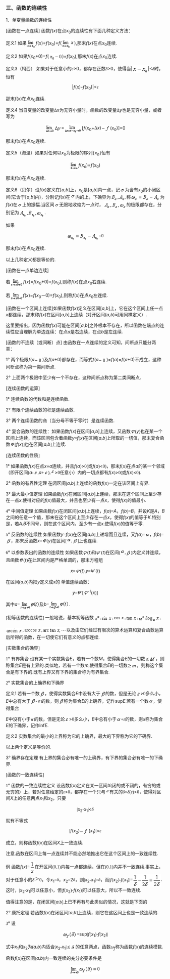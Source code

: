 <div class=Section1>
<h3><span lang=ZH-CN>三、</span><span lang=ZH-CN style='font-family:宋体_GB2312'>函数的连续性</span><span
lang=ZH-CN> </span></h3>
<p><span lang=EN-US>1</span><span lang=ZH-CN style='font-family:宋体_GB2312'>．单变量函数的连续性</span></p>
<p><span lang=EN-US>[</span><span lang=ZH-CN style='font-family:宋体_GB2312'>函数在一点连续</span><span
lang=EN-US>] </span><span lang=ZH-CN style='font-family:宋体_GB2312'>函数</span><i><span
lang=EN-US>f</span></i><span lang=EN-US>(<i>x</i>)</span><span lang=ZH-CN
style='font-family:宋体_GB2312'>在点</span><i><span lang=EN-US>x</span></i><sub><span
lang=EN-US>0</span></sub><span lang=ZH-CN style='font-family:宋体_GB2312'>的连续性有下面几种定义方法：</span></p>
<p><span lang=ZH-CN style='font-family:宋体_GB2312'>定义</span><span lang=EN-US>1 </span><span
lang=ZH-CN style='font-family:宋体_GB2312'>如果</span><span lang=EN-US
style='font-family:宋体_GB2312'><img width=29 height=30
src="res/17e9d95da129bdd93c34fb6cc6aaaa52_5450_files/Image2235.gif" align=absmiddle></span><i><span
lang=EN-US>f</span></i><span lang=EN-US>(<i>x</i>)=<i>f</i>(<i>x</i><sub>0</sub>)=<i>f</i>(</span><span
lang=EN-US style='font-family:宋体_GB2312'><img width=40 height=30
src="res/17e9d95da129bdd93c34fb6cc6aaaa52_5450_files/Image2236.gif" align=absmiddle></span><span
lang=EN-US>),</span><span lang=ZH-CN style='font-family:宋体_GB2312'>那末</span><i><span
lang=EN-US>f</span></i><span lang=EN-US>(<i>x</i>)</span><span lang=ZH-CN
style='font-family:宋体_GB2312'>在点</span><i><span lang=EN-US>x</span></i><sub><span
lang=EN-US>0</span></sub><span lang=ZH-CN style='font-family:宋体_GB2312'>连续</span><span
lang=EN-US>.</span></p>
<p><span lang=ZH-CN style='font-family:宋体_GB2312'>定义</span><span lang=EN-US>2 </span><span
lang=ZH-CN style='font-family:宋体_GB2312'>如果</span><i><span lang=EN-US>f</span></i><span
lang=EN-US>(<i>x</i><sub>0</sub>+0)=<i>f</i>(</span><span lang=EN-US
style='font-family:宋体_GB2312'><img width=42 height=24
src="res/17e9d95da129bdd93c34fb6cc6aaaa52_5450_files/Image2237.gif" align=absmiddle></span><span
lang=EN-US>)=<i>f</i>(<i>x</i><sub>0</sub>),</span><span lang=ZH-CN
style='font-family:宋体_GB2312'>那末</span><i><span lang=EN-US>f</span></i><span
lang=EN-US>(<i>x</i>)</span><span lang=ZH-CN style='font-family:宋体_GB2312'>在点</span><i><span
lang=EN-US>x</span></i><sub><span lang=EN-US>0</span></sub><span lang=ZH-CN
style='font-family:宋体_GB2312'>连续</span><span lang=EN-US>.</span></p>
<p><span lang=ZH-CN style='font-family:宋体_GB2312'>定义</span><span lang=EN-US>3</span><span
lang=ZH-CN style='font-family:宋体_GB2312'>（柯西）</span><span lang=ZH-CN> </span><span
lang=ZH-CN style='font-family:宋体_GB2312'>如果对于任意小的<i>ε</i></span><span
lang=EN-US>&gt;0</span><span lang=ZH-CN style='font-family:宋体_GB2312'>，都存在正数<i>δ</i></span><span
lang=EN-US>&gt;0</span><span lang=ZH-CN style='font-family:宋体_GB2312'>，使得当</span><span
lang=EN-US>|</span><span lang=EN-US style='font-family:宋体_GB2312'><img
width=49 height=26 src="res/17e9d95da129bdd93c34fb6cc6aaaa52_5450_files/Image2238.gif" align=absmiddle></span><span
lang=EN-US>|&lt;</span><i><span lang=ZH-CN style='font-family:宋体_GB2312'>δ</span></i><span
lang=ZH-CN style='font-family:宋体_GB2312'>时，恒有</span></p>
<p align=center style='text-align:center'><span lang=EN-US>|<i>f</i>(<i>x</i>)-<i>f</i>(<i>x</i><sub>0</sub>)|&lt;</span><i><span
lang=ZH-CN style='font-family:宋体_GB2312'>ε</span></i></p>
<p><span lang=ZH-CN style='font-family:宋体_GB2312'>那末</span><i><span lang=EN-US>f</span></i><span
lang=EN-US>(<i>x</i>)</span><span lang=ZH-CN style='font-family:宋体_GB2312'>在点</span><i><span
lang=EN-US>x</span></i><sub><span lang=EN-US>0</span></sub><span lang=ZH-CN
style='font-family:宋体_GB2312'>连续</span><span lang=EN-US>.</span></p>
<p><span lang=ZH-CN style='font-family:宋体_GB2312'>定义</span><span lang=EN-US>4 </span><span
lang=ZH-CN style='font-family:宋体_GB2312'>当自变量的改变量Δ</span><i><span lang=EN-US>x</span></i><span
lang=ZH-CN style='font-family:宋体_GB2312'>为无穷小量时，函数的改变量Δ</span><i><span
lang=EN-US>y</span></i><span lang=ZH-CN style='font-family:宋体_GB2312'>也是无穷小量，或者写为</span></p>
<p align=center style='text-align:center'><span lang=EN-US style='font-family:
宋体_GB2312'><img width=29 height=29 src="res/17e9d95da129bdd93c34fb6cc6aaaa52_5450_files/Image2239.gif"
align=absmiddle><img width=22 height=21 src="res/17e9d95da129bdd93c34fb6cc6aaaa52_5450_files/Image2240.gif"
align=absmiddle></span><span lang=EN-US>=</span><span lang=EN-US
style='font-family:宋体_GB2312'><img width=56 height=30
src="res/17e9d95da129bdd93c34fb6cc6aaaa52_5450_files/Image2241.gif" align=absmiddle></span><span
lang=EN-US>[<i>f</i>(<i>x</i><sub>0</sub>+</span><span lang=ZH-CN
style='font-family:宋体_GB2312'>Δ</span><i><span lang=EN-US>x</span></i><span
lang=EN-US>)</span><span lang=EN-US style='font-family:宋体_GB2312'><img
width=28 height=21 src="res/17e9d95da129bdd93c34fb6cc6aaaa52_5450_files/Image2242.gif" align=absmiddle></span><span
lang=EN-US>(<i>x</i><sub>0</sub>)]=0</span></p>
<p><span lang=ZH-CN style='font-family:宋体_GB2312'>那末</span><i><span lang=EN-US>f</span></i><span
lang=EN-US>(<i>x</i>)</span><span lang=ZH-CN style='font-family:宋体_GB2312'>在点</span><i><span
lang=EN-US>x</span></i><sub><span lang=EN-US>0</span></sub><span lang=ZH-CN
style='font-family:宋体_GB2312'>连续</span><span lang=EN-US>.</span></p>
<p><span lang=ZH-CN style='font-family:宋体_GB2312'>定义</span><span lang=EN-US>5</span><span
lang=ZH-CN style='font-family:宋体_GB2312'>（海涅）如果对任何以</span><i><span lang=EN-US>x</span></i><sub><span
lang=EN-US>0</span></sub><span lang=ZH-CN style='font-family:宋体_GB2312'>为极限的序列</span><span
lang=EN-US style='font-family:宋体_GB2312'>{</span><i><span lang=EN-US>x<sub>n</sub></span></i><span
lang=EN-US style='font-family:宋体_GB2312'>}</span><span lang=ZH-CN
style='font-family:宋体_GB2312'>恒有</span></p>
<p align=center style='text-align:center'><span lang=EN-US style='font-family:
宋体_GB2312'><img width=26 height=29 src="res/17e9d95da129bdd93c34fb6cc6aaaa52_5450_files/Image2243.gif"
align=absmiddle></span><i><span lang=EN-US>f</span></i><span lang=EN-US>(<i>x<sub>n</sub></i>)=<i>f</i>(<i>x</i><sub>0</sub>)</span></p>
<p><span lang=ZH-CN style='font-family:宋体_GB2312'>那末</span><i><span lang=EN-US>f</span></i><span
lang=EN-US>(<i>x</i>)</span><span lang=ZH-CN style='font-family:宋体_GB2312'>在点</span><i><span
lang=EN-US>x</span></i><sub><span lang=EN-US>0</span></sub><span lang=ZH-CN
style='font-family:宋体_GB2312'>连续</span><span lang=EN-US>.</span></p>
<p><span lang=ZH-CN style='font-family:宋体_GB2312'>定义</span><span lang=EN-US>6</span><span
lang=ZH-CN style='font-family:宋体_GB2312'>（贝尔）设</span><i><span lang=EN-US>f</span></i><span
lang=EN-US>(<i>x</i>)</span><span lang=ZH-CN style='font-family:宋体_GB2312'>定义在</span><span
lang=EN-US>[<i>a</i>,<i>b</i>]</span><span lang=ZH-CN style='font-family:宋体_GB2312'>上，</span><i><span
lang=EN-US>x</span></i><sub><span lang=EN-US>0</span></sub><span lang=ZH-CN
style='font-family:宋体_GB2312'>是</span><span lang=EN-US>[<i>a</i>,<i>b</i>]</span><span
lang=ZH-CN style='font-family:宋体_GB2312'>内一点，记</span><span lang=EN-US
style='font-family:宋体_GB2312'><img width=16 height=14
src="res/17e9d95da129bdd93c34fb6cc6aaaa52_5450_files/Image2244.gif" align=absmiddle></span><span
lang=ZH-CN style='font-family:宋体_GB2312'>为含有</span><i><span lang=EN-US>x</span></i><sub><span
lang=EN-US>0</span></sub><span lang=ZH-CN style='font-family:宋体_GB2312'>的小闭区间</span><span
lang=EN-US>(</span><span lang=ZH-CN style='font-family:宋体_GB2312'>它含于</span><span
lang=EN-US>[<i>a</i>,<i>b</i>]</span><span lang=ZH-CN style='font-family:宋体_GB2312'>内</span><span
lang=EN-US>)</span><span lang=ZH-CN style='font-family:宋体_GB2312'>，分别记</span><i><span
lang=EN-US>f</span></i><span lang=EN-US>(<i>x</i>)</span><span lang=ZH-CN
style='font-family:宋体_GB2312'>在</span><span lang=EN-US style='font-family:宋体_GB2312'><img
width=16 height=14 src="res/17e9d95da129bdd93c34fb6cc6aaaa52_5450_files/Image2244.gif"></span><span
lang=ZH-CN style='font-family:宋体_GB2312'>内的上，下确界为</span><span lang=EN-US
style='font-family:宋体_GB2312'><img width=46 height=24
src="res/17e9d95da129bdd93c34fb6cc6aaaa52_5450_files/Image2245.gif" align=absmiddle>,</span><span
lang=ZH-CN style='font-family:宋体_GB2312'>称</span><span lang=EN-US
style='font-family:宋体_GB2312'><img width=93 height=24
src="res/17e9d95da129bdd93c34fb6cc6aaaa52_5450_files/Image2246.gif" align=absmiddle></span><span
lang=ZH-CN style='font-family:宋体_GB2312'>为</span><i><span lang=EN-US>f</span></i><span
lang=EN-US>(<i>x</i>)</span><span lang=ZH-CN style='font-family:宋体_GB2312'>在</span><span
lang=EN-US style='font-family:宋体_GB2312'><img width=15 height=14
src="res/17e9d95da129bdd93c34fb6cc6aaaa52_5450_files/Image2244.gif" align=absmiddle></span><span
lang=ZH-CN style='font-family:宋体_GB2312'>上的振幅</span><span lang=EN-US
style='font-family:宋体_GB2312'>.</span><span lang=ZH-CN style='font-family:宋体_GB2312'>当区间</span><span
lang=EN-US style='font-family:宋体_GB2312'><img width=16 height=14
src="res/17e9d95da129bdd93c34fb6cc6aaaa52_5450_files/Image2244.gif" align=absmiddle></span><span
lang=ZH-CN style='font-family:宋体_GB2312'>无限地收缩为一点时，</span><span lang=EN-US
style='font-family:宋体_GB2312'><img width=73 height=24
src="res/17e9d95da129bdd93c34fb6cc6aaaa52_5450_files/Image2247.gif" align=absmiddle></span><span
lang=ZH-CN style='font-family:宋体_GB2312'>的极限都存在，分别记为</span><span lang=EN-US
style='font-family:宋体_GB2312'><img width=81 height=25
src="res/17e9d95da129bdd93c34fb6cc6aaaa52_5450_files/Image2248.gif" align=absmiddle>.</span></p>
<p><span lang=ZH-CN style='font-family:宋体_GB2312'>如果</span></p>
<p align=center style='text-align:center'><span lang=EN-US style='font-family:
宋体_GB2312'><img width=101 height=25 src="res/17e9d95da129bdd93c34fb6cc6aaaa52_5450_files/Image2249.gif"
align=absmiddle>=0</span></p>
<p><span lang=ZH-CN style='font-family:宋体_GB2312'>那末</span><i><span lang=EN-US>f</span></i><span
lang=EN-US>(<i>x</i>)</span><span lang=ZH-CN style='font-family:宋体_GB2312'>在点</span><i><span
lang=EN-US>x</span></i><sub><span lang=EN-US>0</span></sub><span lang=ZH-CN
style='font-family:宋体_GB2312'>连续</span><span lang=EN-US>.</span></p>
<p><span lang=ZH-CN style='font-family:宋体_GB2312'>以上几种定义都是等价的</span><span
lang=EN-US>.</span></p>
<p><span lang=EN-US>[</span><span lang=ZH-CN style='font-family:宋体_GB2312'>函数在一点单边连续</span><span
lang=EN-US>]</span></p>
<p><span lang=ZH-CN style='font-family:宋体_GB2312'>若</span><span lang=EN-US
style='font-family:宋体_GB2312'><img width=41 height=29
src="res/17e9d95da129bdd93c34fb6cc6aaaa52_5450_files/Image2250.gif" align=absmiddle></span><i><span
lang=EN-US>f</span></i><span lang=EN-US>(<i>x</i>)=<i>f</i>(<i>x</i><sub>0</sub>+0)=<i>f</i>(<i>x</i><sub>0</sub>),</span><span
lang=ZH-CN style='font-family:宋体_GB2312'>则称</span><i><span lang=EN-US>f</span></i><span
lang=EN-US>(<i>x</i>)</span><span lang=ZH-CN style='font-family:宋体_GB2312'>在点</span><i><span
lang=EN-US>x</span></i><sub><span lang=EN-US>0</span></sub><span lang=ZH-CN
style='font-family:宋体_GB2312'>右连续</span><span lang=EN-US>.</span></p>
<p><span lang=ZH-CN style='font-family:宋体_GB2312'>若</span><span lang=EN-US
style='font-family:宋体_GB2312'><img width=40 height=29
src="res/17e9d95da129bdd93c34fb6cc6aaaa52_5450_files/Image2251.gif" align=absmiddle></span><i><span
lang=EN-US>f</span></i><span lang=EN-US>(<i>x</i>)=<i>f</i>(<i>x</i><sub>0</sub></span><span
lang=ZH-CN style='font-family:宋体_GB2312'>－</span><span lang=EN-US>0)=<i>f</i>(<i>x</i><sub>0</sub>),</span><span
lang=ZH-CN style='font-family:宋体_GB2312'>则称</span><i><span lang=EN-US>f</span></i><span
lang=EN-US>(<i>x</i>)</span><span lang=ZH-CN style='font-family:宋体_GB2312'>在点</span><i><span
lang=EN-US>x</span></i><sub><span lang=EN-US>0</span></sub><span lang=ZH-CN
style='font-family:宋体_GB2312'>左连续</span><span lang=EN-US>.</span></p>
<p><span lang=EN-US>[</span><span lang=ZH-CN style='font-family:宋体_GB2312'>函数在一个区间上连续</span><span
lang=EN-US>]</span><span lang=ZH-CN style='font-family:宋体_GB2312'>如果函数</span><i><span
lang=EN-US>f</span></i><span lang=EN-US>(<i>x</i>)</span><span lang=ZH-CN
style='font-family:宋体_GB2312'>定义在区间</span><span lang=EN-US>[<i>a</i>,<i>b</i>]</span><span
lang=ZH-CN style='font-family:宋体_GB2312'>上，它在这个区间上任一点</span><i><span
lang=EN-US>x</span></i><span lang=ZH-CN style='font-family:宋体_GB2312'>都连续，那末称</span><i><span
lang=EN-US>f</span></i><span lang=EN-US>(<i>x</i>)</span><span lang=ZH-CN
style='font-family:宋体_GB2312'>在区间</span><span lang=EN-US>[<i>a</i>,<i>b</i>]</span><span
lang=ZH-CN style='font-family:宋体_GB2312'>上连续（对开区间</span><span lang=EN-US>(<i>a</i>,<i>b</i>)</span><span
lang=ZH-CN style='font-family:宋体_GB2312'>可用同样定义）</span><span lang=EN-US>.</span></p>
<p><span lang=ZH-CN style='font-family:宋体_GB2312'>这里要指出，因为函数</span><i><span
lang=EN-US>f</span></i><span lang=EN-US>(<i>x</i>)</span><span lang=ZH-CN
style='font-family:宋体_GB2312'>可能在区间</span><span lang=EN-US>[<i>a</i>,<i>b</i>]</span><span
lang=ZH-CN style='font-family:宋体_GB2312'>之外根本不存在，所以函数在端点的连续性应当理解为单边连续：在点</span><i><span
lang=EN-US>a</span></i><span lang=ZH-CN style='font-family:宋体_GB2312'>是右连续，在点</span><i><span
lang=EN-US>b</span></i><span lang=ZH-CN style='font-family:宋体_GB2312'>是左连续</span><span
lang=EN-US>.</span></p>
<p><span lang=EN-US>[</span><span lang=ZH-CN style='font-family:宋体_GB2312'>函数的不连续（或间断）点</span><span
lang=EN-US>] </span><span lang=ZH-CN style='font-family:宋体_GB2312'>由函数在一点连续的定义可知，间断点只能分两类：</span></p>
<p><span lang=EN-US>1° </span><span lang=ZH-CN style='font-family:宋体_GB2312'>两个极限</span><i><span
lang=EN-US>f</span></i><span lang=EN-US>(<i>a</i></span><i><span lang=EN-US
style='font-family:宋体_GB2312'><img width=25 height=18
src="res/17e9d95da129bdd93c34fb6cc6aaaa52_5450_files/Image2252.gif" align=absmiddle></span></i><span
lang=EN-US>)</span><span lang=ZH-CN style='font-family:宋体_GB2312'>及</span><i><span
lang=EN-US>f</span></i><span lang=EN-US>(<i>a</i>+0)</span><span lang=ZH-CN
style='font-family:宋体_GB2312'>都存在，而等式</span><i><span lang=EN-US>f</span></i><span
lang=EN-US>(<i>a</i></span><i><span lang=EN-US style='font-family:宋体_GB2312'><img
width=25 height=19 src="res/17e9d95da129bdd93c34fb6cc6aaaa52_5450_files/Image2252.gif" align=absmiddle></span></i><span
lang=EN-US>)=<i>f</i>(<i>a</i>)=<i>f</i>(<i>a</i>+0)</span><span lang=ZH-CN
style='font-family:宋体_GB2312'>不成立，这种间断点称为第一类间断点</span><span lang=EN-US>.</span></p>
<p><span lang=EN-US>2° </span><span lang=ZH-CN style='font-family:宋体_GB2312'>上面两个极限中至少有一个不存在，这种间断点称为第二类间断点</span><span
lang=EN-US>.</span></p>
<p><span lang=EN-US>[</span><span lang=ZH-CN style='font-family:宋体_GB2312'>连续函数的运算</span><span
lang=EN-US>]</span></p>
<p><span lang=EN-US>1° </span><span lang=ZH-CN style='font-family:宋体_GB2312'>连续函数的代数和是连续函数</span><span
lang=EN-US>.</span></p>
<p><span lang=EN-US>2° </span><span lang=ZH-CN style='font-family:宋体_GB2312'>有限个连续函数的积是连续函数</span><span
lang=EN-US>.</span></p>
<p><span lang=EN-US>3° </span><span lang=ZH-CN style='font-family:宋体_GB2312'>两个连续函数的商（当分母不等于零时）是连续函数</span><span
lang=EN-US>.</span></p>
<p><span lang=EN-US>4° </span><span lang=ZH-CN style='font-family:宋体_GB2312'>复合函数的连续性：如果函数</span><i><span
lang=EN-US>f</span></i><span lang=EN-US>(<i>x</i>)</span><span lang=ZH-CN
style='font-family:宋体_GB2312'>在区间</span><span lang=EN-US>[<i>a</i>,<i>b</i>]</span><span
lang=ZH-CN style='font-family:宋体_GB2312'>上连续，又函数</span><span lang=EN-US
style='font-family:宋体_GB2312'><img width=14 height=17
src="res/17e9d95da129bdd93c34fb6cc6aaaa52_5450_files/Image2253.gif" align=absmiddle>(</span><i><span
lang=EN-US>y</span></i><span lang=EN-US style='font-family:宋体_GB2312'>)</span><span
lang=ZH-CN style='font-family:宋体_GB2312'>也在某一个区间上连续，而该区间包含着函数</span><i><span
lang=EN-US>y</span></i><span lang=EN-US style='font-family:宋体_GB2312'>=</span><i><span
lang=EN-US>f</span></i><span lang=EN-US style='font-family:宋体_GB2312'>(</span><i><span
lang=EN-US>x</span></i><span lang=EN-US style='font-family:宋体_GB2312'>)</span><span
lang=ZH-CN style='font-family:宋体_GB2312'>在区间</span><span lang=EN-US
style='font-family:宋体_GB2312'>[</span><i><span lang=EN-US>a</span></i><span
lang=EN-US style='font-family:宋体_GB2312'>,</span><i><span lang=EN-US>b</span></i><span
lang=EN-US style='font-family:宋体_GB2312'>]</span><span lang=ZH-CN
style='font-family:宋体_GB2312'>上所取的一切值，那末复合函数</span><span lang=EN-US
style='font-family:宋体_GB2312'><img width=14 height=17
src="res/17e9d95da129bdd93c34fb6cc6aaaa52_5450_files/Image2253.gif" align=absmiddle>[</span><i><span
lang=EN-US>f</span></i><span lang=EN-US style='font-family:宋体_GB2312'>(</span><i><span
lang=EN-US>x</span></i><span lang=EN-US style='font-family:宋体_GB2312'>)]</span><span
lang=ZH-CN style='font-family:宋体_GB2312'>也在区间</span><span lang=EN-US
style='font-family:宋体_GB2312'>[</span><i><span lang=EN-US>a</span></i><span
lang=EN-US style='font-family:宋体_GB2312'>,</span><i><span lang=EN-US>b</span></i><span
lang=EN-US style='font-family:宋体_GB2312'>]</span><span lang=ZH-CN
style='font-family:宋体_GB2312'>上连续</span><span lang=EN-US style='font-family:
宋体_GB2312'>.</span></p>
<p><span lang=EN-US style='font-family:宋体_GB2312'>[</span><span lang=ZH-CN
style='font-family:宋体_GB2312'>连续函数的性质</span><span lang=EN-US style='font-family:
宋体_GB2312'>]</span></p>
<p><span lang=EN-US>1°</span><span lang=EN-US style='font-family:宋体_GB2312'> </span><span
lang=ZH-CN style='font-family:宋体_GB2312'>如果函数</span><i><span lang=EN-US>f</span></i><span
lang=EN-US style='font-family:宋体_GB2312'>(</span><i><span lang=EN-US>x</span></i><span
lang=EN-US style='font-family:宋体_GB2312'>)</span><span lang=ZH-CN
style='font-family:宋体_GB2312'>在点</span><i><span lang=EN-US>x=a</span></i><span
lang=ZH-CN style='font-family:宋体_GB2312'>连续，并且</span><i><span lang=EN-US>f</span></i><span
lang=EN-US style='font-family:宋体_GB2312'>(</span><i><span lang=EN-US>a</span></i><span
lang=EN-US style='font-family:宋体_GB2312'>)</span><span lang=EN-US>&gt;</span><span
lang=EN-US style='font-family:宋体_GB2312'>0(</span><span lang=ZH-CN
style='font-family:宋体_GB2312'>或</span><i><span lang=EN-US>f</span></i><span
lang=EN-US style='font-family:宋体_GB2312'>(</span><i><span lang=EN-US>a</span></i><span
lang=EN-US style='font-family:宋体_GB2312'>)</span><span lang=EN-US>&lt;</span><span
lang=EN-US style='font-family:宋体_GB2312'>0)</span><span lang=ZH-CN
style='font-family:宋体_GB2312'>，那末</span><i><span lang=EN-US>f</span></i><span
lang=EN-US style='font-family:宋体_GB2312'>(</span><i><span lang=EN-US>x</span></i><span
lang=EN-US style='font-family:宋体_GB2312'>)</span><span lang=ZH-CN
style='font-family:宋体_GB2312'>在点</span><i><span lang=EN-US>a</span></i><span
lang=ZH-CN style='font-family:宋体_GB2312'>的某一个邻域（即开区间</span><span lang=EN-US
style='font-family:宋体_GB2312'>(</span><i><span lang=EN-US>a</span></i><span
lang=EN-US style='font-family:宋体_GB2312'>-<img width=13 height=14
src="res/17e9d95da129bdd93c34fb6cc6aaaa52_5450_files/Image2254.gif" align=absmiddle>,</span><i><span
lang=EN-US>a</span></i><span lang=EN-US style='font-family:宋体_GB2312'>+<img
width=13 height=14 src="res/17e9d95da129bdd93c34fb6cc6aaaa52_5450_files/Image2254.gif" align=absmiddle>),<img
width=13 height=14 src="res/17e9d95da129bdd93c34fb6cc6aaaa52_5450_files/Image2254.gif"></span><span
lang=EN-US>&gt;</span><span lang=EN-US style='font-family:宋体_GB2312'>0</span><span
lang=ZH-CN style='font-family:宋体_GB2312'>任意小）内的一切点都有</span><i><span lang=EN-US>f</span></i><span
lang=EN-US style='font-family:宋体_GB2312'>(</span><i><span lang=EN-US>x</span></i><span
lang=EN-US style='font-family:宋体_GB2312'>)</span><span lang=EN-US>&gt;</span><span
lang=EN-US style='font-family:宋体_GB2312'>0(</span><span lang=ZH-CN
style='font-family:宋体_GB2312'>或</span><i><span lang=EN-US>f</span></i><span
lang=EN-US style='font-family:宋体_GB2312'>(</span><i><span lang=EN-US>x</span></i><span
lang=EN-US style='font-family:宋体_GB2312'>)</span><span lang=EN-US>&lt;</span><span
lang=EN-US style='font-family:宋体_GB2312'>0).</span></p>
<p><span lang=EN-US>2°</span><span lang=EN-US style='font-family:宋体_GB2312'> </span><span
lang=ZH-CN style='font-family:宋体_GB2312'>函数的有界性定理 在闭区间</span><span lang=EN-US
style='font-family:宋体_GB2312'>[</span><i><span lang=EN-US>a</span></i><span
lang=EN-US style='font-family:宋体_GB2312'>,</span><i><span lang=EN-US>b</span></i><span
lang=EN-US style='font-family:宋体_GB2312'>]</span><span lang=ZH-CN
style='font-family:宋体_GB2312'>上连续的函数</span><i><span lang=EN-US>f</span></i><span
lang=EN-US style='font-family:宋体_GB2312'>(</span><i><span lang=EN-US>x</span></i><span
lang=EN-US style='font-family:宋体_GB2312'>)</span><span lang=ZH-CN
style='font-family:宋体_GB2312'>一定在该区间上有界</span><span lang=EN-US
style='font-family:宋体_GB2312'>.</span></p>
<p><span lang=EN-US>3°</span><span lang=EN-US style='font-family:宋体_GB2312'> </span><span
lang=ZH-CN style='font-family:宋体_GB2312'>最大最小值定理 如果函数</span><i><span
lang=EN-US>f</span></i><span lang=EN-US style='font-family:宋体_GB2312'>(</span><i><span
lang=EN-US>x</span></i><span lang=EN-US style='font-family:宋体_GB2312'>)</span><span
lang=ZH-CN style='font-family:宋体_GB2312'>在闭区间</span><span lang=EN-US
style='font-family:宋体_GB2312'>[</span><i><span lang=EN-US>a</span></i><span
lang=EN-US style='font-family:宋体_GB2312'>,</span><i><span lang=EN-US>b</span></i><span
lang=EN-US style='font-family:宋体_GB2312'>]</span><span lang=ZH-CN
style='font-family:宋体_GB2312'>上连续，那末在这个区间上至少存在一点</span><i><span lang=EN-US>x</span></i><span
lang=EN-US style='font-family:宋体_GB2312'>,</span><span lang=ZH-CN
style='font-family:宋体_GB2312'>使得对应的</span><i><span lang=EN-US>f</span></i><span
lang=EN-US style='font-family:宋体_GB2312'>(</span><i><span lang=EN-US>x</span></i><span
lang=EN-US style='font-family:宋体_GB2312'>)</span><span lang=ZH-CN
style='font-family:宋体_GB2312'>值最大，并且也至少有一点</span><i><span lang=EN-US>x</span></i><span
lang=ZH-CN style='font-family:宋体_GB2312'>，使得</span><i><span lang=EN-US>f</span></i><span
lang=EN-US style='font-family:宋体_GB2312'>(</span><i><span lang=EN-US>x</span></i><span
lang=EN-US style='font-family:宋体_GB2312'>)</span><span lang=ZH-CN
style='font-family:宋体_GB2312'>的值最小</span><span lang=EN-US style='font-family:
宋体_GB2312'>.</span></p>
<p><span lang=EN-US style='font-family:宋体_GB2312'>4</span><span lang=EN-US>°</span><span
lang=EN-US style='font-family:宋体_GB2312'> </span><span lang=ZH-CN
style='font-family:宋体_GB2312'>中间值定理 如果函数</span><i><span lang=EN-US>f</span></i><span
lang=EN-US style='font-family:宋体_GB2312'>(</span><i><span lang=EN-US>x</span></i><span
lang=EN-US style='font-family:宋体_GB2312'>)</span><span lang=ZH-CN
style='font-family:宋体_GB2312'>在闭区间</span><span lang=EN-US style='font-family:
宋体_GB2312'>[</span><i><span lang=EN-US>a</span></i><span lang=EN-US
style='font-family:宋体_GB2312'>,</span><i><span lang=EN-US>b</span></i><span
lang=EN-US style='font-family:宋体_GB2312'>]</span><span lang=ZH-CN
style='font-family:宋体_GB2312'>上连续，</span><i><span lang=EN-US>f</span></i><span
lang=EN-US style='font-family:宋体_GB2312'>(</span><i><span lang=EN-US>a</span></i><span
lang=EN-US style='font-family:宋体_GB2312'>)=</span><i><span lang=EN-US>A</span></i><span
lang=ZH-CN style='font-family:宋体_GB2312'>，</span><i><span lang=EN-US>f</span></i><span
lang=EN-US style='font-family:宋体_GB2312'>(</span><i><span lang=EN-US>b</span></i><span
lang=EN-US style='font-family:宋体_GB2312'>)=</span><i><span lang=EN-US>B</span></i><span
lang=ZH-CN style='font-family:宋体_GB2312'>，并设</span><i><span lang=EN-US>K</span></i><span
lang=ZH-CN style='font-family:宋体_GB2312'>是</span><i><span lang=EN-US>A</span></i><span
lang=ZH-CN style='font-family:宋体_GB2312'>，</span><i><span lang=EN-US>B</span></i><span
lang=ZH-CN style='font-family:宋体_GB2312'>之间的任意一个值，那末在这个区间上至少存在一点</span><i><span
lang=EN-US>x</span></i><span lang=ZH-CN style='font-family:宋体_GB2312'>，使得</span><i><span
lang=EN-US>f</span></i><span lang=EN-US style='font-family:宋体_GB2312'>(</span><i><span
lang=EN-US>x</span></i><span lang=EN-US style='font-family:宋体_GB2312'>)</span><span
lang=ZH-CN style='font-family:宋体_GB2312'>的值等于</span><i><span lang=EN-US>K.</span></i><span
lang=ZH-CN style='font-family:宋体_GB2312'>特别是，若</span><i><span lang=EN-US>A</span></i><span
lang=EN-US style='font-family:宋体_GB2312'>,</span><i><span lang=EN-US>B</span></i><span
lang=ZH-CN style='font-family:宋体_GB2312'>不同号，则在这个区间内，至少有一点</span><i><span
lang=EN-US>x</span></i><span lang=EN-US style='font-family:宋体_GB2312'>,</span><span
lang=ZH-CN style='font-family:宋体_GB2312'>使得</span><i><span lang=EN-US>f</span></i><span
lang=EN-US style='font-family:宋体_GB2312'>(</span><i><span lang=EN-US>x</span></i><span
lang=EN-US style='font-family:宋体_GB2312'>)</span><span lang=ZH-CN
style='font-family:宋体_GB2312'>的值等于零</span><span lang=EN-US style='font-family:
宋体_GB2312'>.</span></p>
<p><span lang=EN-US style='font-family:宋体_GB2312'>5</span><span lang=EN-US>°</span><span
lang=EN-US style='font-family:宋体_GB2312'> </span><span lang=ZH-CN
style='font-family:宋体_GB2312'>反函数的连续性 如果函数</span><i><span lang=EN-US>y</span></i><span
lang=EN-US style='font-family:宋体_GB2312'>=</span><i><span lang=EN-US>f</span></i><span
lang=EN-US style='font-family:宋体_GB2312'>(</span><i><span lang=EN-US>x</span></i><span
lang=EN-US style='font-family:宋体_GB2312'>)</span><span lang=ZH-CN
style='font-family:宋体_GB2312'>在区间</span><span lang=EN-US style='font-family:
宋体_GB2312'>[</span><i><span lang=EN-US>a</span></i><span lang=EN-US
style='font-family:宋体_GB2312'>,</span><i><span lang=EN-US>b</span></i><span
lang=EN-US style='font-family:宋体_GB2312'>]</span><span lang=ZH-CN
style='font-family:宋体_GB2312'>上递增而且连续，又</span><i><span lang=EN-US>f</span></i><span
lang=EN-US style='font-family:宋体_GB2312'>(</span><i><span lang=EN-US>a</span></i><span
lang=EN-US style='font-family:宋体_GB2312'>)=<img width=14 height=14
src="res/17e9d95da129bdd93c34fb6cc6aaaa52_5450_files/Image2255.gif" align=absmiddle></span><span
lang=ZH-CN style='font-family:宋体_GB2312'>，</span><i><span lang=EN-US>f</span></i><span
lang=EN-US style='font-family:宋体_GB2312'>(</span><i><span lang=EN-US>b</span></i><span
lang=EN-US style='font-family:宋体_GB2312'>)=<img width=16 height=21
src="res/17e9d95da129bdd93c34fb6cc6aaaa52_5450_files/Image2256.gif" align=absmiddle></span><span
lang=ZH-CN style='font-family:宋体_GB2312'>，那末反函数</span><i><span lang=EN-US>x</span></i><span
lang=EN-US style='font-family:宋体_GB2312'>=<img width=14 height=17
src="res/17e9d95da129bdd93c34fb6cc6aaaa52_5450_files/Image2253.gif" align=absmiddle>(</span><i><span
lang=EN-US>y</span></i><span lang=EN-US style='font-family:宋体_GB2312'>)</span><span
lang=ZH-CN style='font-family:宋体_GB2312'>在区间</span><span lang=EN-US
style='font-family:宋体_GB2312'>[<img width=14 height=14
src="res/17e9d95da129bdd93c34fb6cc6aaaa52_5450_files/Image2255.gif">,<img width=16 height=21
src="res/17e9d95da129bdd93c34fb6cc6aaaa52_5450_files/Image2256.gif" align=absmiddle>]</span><span
lang=ZH-CN style='font-family:宋体_GB2312'>上也连续</span><span lang=EN-US
style='font-family:宋体_GB2312'>.</span></p>
<p><span lang=EN-US style='font-family:宋体_GB2312'>6</span><span lang=EN-US>°</span><span
lang=EN-US style='font-family:宋体_GB2312'> </span><span lang=ZH-CN
style='font-family:宋体_GB2312'>以参数表出的函数的连续性 如果函数</span><span lang=EN-US
style='font-family:宋体_GB2312'><img width=14 height=17
src="res/17e9d95da129bdd93c34fb6cc6aaaa52_5450_files/Image2253.gif" align=absmiddle>(</span><i><span
lang=EN-US>t</span></i><span lang=EN-US style='font-family:宋体_GB2312'>)</span><span
lang=ZH-CN style='font-family:宋体_GB2312'>和</span><span lang=EN-US
style='font-family:宋体_GB2312'><img width=16 height=17
src="res/17e9d95da129bdd93c34fb6cc6aaaa52_5450_files/Image2257.gif" align=absmiddle>(</span><i><span
lang=EN-US>t</span></i><span lang=EN-US style='font-family:宋体_GB2312'>)</span><span
lang=ZH-CN style='font-family:宋体_GB2312'>在区间</span><span lang=EN-US
style='font-family:宋体_GB2312'>(<img width=14 height=14
src="res/17e9d95da129bdd93c34fb6cc6aaaa52_5450_files/Image2255.gif">,<img width=16 height=21
src="res/17e9d95da129bdd93c34fb6cc6aaaa52_5450_files/Image2256.gif" align=absmiddle>)</span><span
lang=ZH-CN style='font-family:宋体_GB2312'>内定义并连续，且函数</span><span lang=EN-US
style='font-family:宋体_GB2312'><img width=14 height=19
src="res/17e9d95da129bdd93c34fb6cc6aaaa52_5450_files/Image2253.gif" align=absmiddle>(</span><i><span
lang=EN-US>t</span></i><span lang=EN-US style='font-family:宋体_GB2312'>)</span><span
lang=ZH-CN style='font-family:宋体_GB2312'>在此区间内是严格单调的，那末方程组</span></p>
<p align=center style='text-align:center'><i><span lang=EN-US>x</span></i><span
lang=EN-US style='font-family:宋体_GB2312'>=<img width=15 height=16
src="res/17e9d95da129bdd93c34fb6cc6aaaa52_5450_files/Image2253.gif" align=absmiddle>(</span><i><span
lang=EN-US>t</span></i><span lang=EN-US style='font-family:宋体_GB2312'>),</span><i><span
lang=EN-US>y</span></i><span lang=EN-US style='font-family:宋体_GB2312'>=<img
width=16 height=17 src="res/17e9d95da129bdd93c34fb6cc6aaaa52_5450_files/Image2257.gif" align=absmiddle>(</span><i><span
lang=EN-US>t</span></i><span lang=EN-US style='font-family:宋体_GB2312'>)</span></p>
<p><span lang=ZH-CN style='font-family:宋体_GB2312'>在区间</span><span lang=EN-US
style='font-family:宋体_GB2312'>(</span><i><span lang=EN-US>a</span></i><span
lang=EN-US style='font-family:宋体_GB2312'>,</span><i><span lang=EN-US>b</span></i><span
lang=EN-US style='font-family:宋体_GB2312'>)</span><span lang=ZH-CN
style='font-family:宋体_GB2312'>内把</span><i><span lang=EN-US>y</span></i><span
lang=ZH-CN style='font-family:宋体_GB2312'>定义成</span><i><span lang=EN-US>x</span></i><span
lang=ZH-CN style='font-family:宋体_GB2312'>的 单值连续函数：</span></p>
<p align=center style='text-align:center'><i><span lang=EN-US>y</span></i><span
lang=EN-US style='font-family:宋体_GB2312'>=<img width=15 height=17
src="res/17e9d95da129bdd93c34fb6cc6aaaa52_5450_files/Image2257.gif" align=absmiddle>[<img width=14
height=17 src="res/17e9d95da129bdd93c34fb6cc6aaaa52_5450_files/Image2253.gif" align=absmiddle><sup>-1</sup>(</span><i><span
lang=EN-US>x</span></i><span lang=EN-US style='font-family:宋体_GB2312'>)]</span></p>
<p><span lang=ZH-CN style='font-family:宋体_GB2312'>其中</span><i><span lang=EN-US>a</span></i><span
lang=EN-US style='font-family:宋体_GB2312'>=<img width=62 height=29
src="res/17e9d95da129bdd93c34fb6cc6aaaa52_5450_files/Image2258.gif" align=absmiddle></span><span
lang=ZH-CN style='font-family:宋体_GB2312'>及</span><i><span lang=EN-US>b</span></i><span
lang=EN-US style='font-family:宋体_GB2312'>=<img width=64 height=30
src="res/17e9d95da129bdd93c34fb6cc6aaaa52_5450_files/Image2259.gif" align=absmiddle>.</span></p>
<p><span lang=EN-US style='font-family:宋体_GB2312'>[</span><span lang=ZH-CN
style='font-family:宋体_GB2312'>初等函数的连续性</span><span lang=EN-US style='font-family:
宋体_GB2312'>] </span><span lang=ZH-CN style='font-family:宋体_GB2312'>一般地说，基本初等函数</span><span
lang=EN-US style='font-family:宋体_GB2312'><img width=21 height=21
src="res/17e9d95da129bdd93c34fb6cc6aaaa52_5450_files/Image2260.gif" align=absmiddle>,<img width=34
height=18 src="res/17e9d95da129bdd93c34fb6cc6aaaa52_5450_files/Image2261.gif" align=absmiddle>,<img
width=36 height=14 src="res/17e9d95da129bdd93c34fb6cc6aaaa52_5450_files/Image2262.gif" align=absmiddle>,<img
width=36 height=17 src="res/17e9d95da129bdd93c34fb6cc6aaaa52_5450_files/Image2263.gif" align=absmiddle>,<img
width=21 height=21 src="res/17e9d95da129bdd93c34fb6cc6aaaa52_5450_files/Image2264.gif" align=absmiddle>,<img
width=44 height=24 src="res/17e9d95da129bdd93c34fb6cc6aaaa52_5450_files/Image2265.gif" align=absmiddle>,</span></p>
<p><span lang=EN-US style='font-family:宋体_GB2312'><img width=53 height=18
src="res/17e9d95da129bdd93c34fb6cc6aaaa52_5450_files/Image2266.gif" align=absmiddle>,<img width=56
height=14 src="res/17e9d95da129bdd93c34fb6cc6aaaa52_5450_files/Image2267.gif" align=absmiddle>,<img
width=76 height=20 src="res/17e9d95da129bdd93c34fb6cc6aaaa52_5450_files/Image2268.gif" align=absmiddle></span><span
lang=ZH-CN style='font-family:宋体_GB2312'>以及由它们经过有限次的算术运算和复合函数运算后所得的函数，在一切使它们有意义的点都连续</span><span
lang=EN-US style='font-family:宋体_GB2312'>.</span></p>
<p><span lang=EN-US style='font-family:宋体_GB2312'>[</span><span lang=ZH-CN
style='font-family:宋体_GB2312'>实数集合的确界</span><span lang=EN-US style='font-family:
宋体_GB2312'>]</span></p>
<p><span lang=EN-US style='font-family:宋体_GB2312'>1</span><span lang=EN-US>°</span><span
lang=EN-US style='font-family:宋体_GB2312'> </span><span lang=ZH-CN
style='font-family:宋体_GB2312'>有界集合 设有某一个实数集合</span><i><span lang=EN-US>E</span></i><span
lang=ZH-CN style='font-family:宋体_GB2312'>，若有一个数</span><i><span lang=EN-US>M</span></i><span
lang=ZH-CN style='font-family:宋体_GB2312'>，使得集合</span><i><span lang=EN-US>E</span></i><span
lang=ZH-CN style='font-family:宋体_GB2312'>的一切数</span><span lang=EN-US
style='font-family:宋体_GB2312'><img width=33 height=17
src="res/17e9d95da129bdd93c34fb6cc6aaaa52_5450_files/Image2269.gif" align=absmiddle></span><span
lang=ZH-CN style='font-family:宋体_GB2312'>，则称集合</span><i><span lang=EN-US>E</span></i><span
lang=ZH-CN style='font-family:宋体_GB2312'>是有上界的</span><span lang=EN-US
style='font-family:宋体_GB2312'>.</span><span lang=ZH-CN style='font-family:宋体_GB2312'>类似地，若有一个数</span><i><span
lang=EN-US>m</span></i><span lang=EN-US style='font-family:宋体_GB2312'>,</span><span
lang=ZH-CN style='font-family:宋体_GB2312'>使得集合</span><i><span lang=EN-US>E</span></i><span
lang=ZH-CN style='font-family:宋体_GB2312'>的一切数</span><span lang=EN-US
style='font-family:宋体_GB2312'><img width=29 height=17
src="res/17e9d95da129bdd93c34fb6cc6aaaa52_5450_files/Image2270.gif" align=absmiddle></span><span
lang=ZH-CN style='font-family:宋体_GB2312'>，则称这个集合是有下界的</span><span lang=EN-US
style='font-family:宋体_GB2312'>.</span><span lang=ZH-CN style='font-family:宋体_GB2312'>既有上界又有下界的集合称为有界集合</span><span
lang=EN-US style='font-family:宋体_GB2312'>.</span></p>
<p><span lang=EN-US style='font-family:宋体_GB2312'>2</span><span lang=EN-US>°</span><span
lang=EN-US style='font-family:宋体_GB2312'> </span><span lang=ZH-CN
style='font-family:宋体_GB2312'>实数集合的上确界和下确界</span></p>
<p><span lang=ZH-CN style='font-family:宋体_GB2312'>定义</span><span lang=EN-US>1</span><span
lang=EN-US style='font-family:宋体_GB2312'> </span><span lang=ZH-CN
style='font-family:宋体_GB2312'>若有一个数</span><span lang=EN-US style='font-family:
宋体_GB2312'><img width=16 height=21 src="res/17e9d95da129bdd93c34fb6cc6aaaa52_5450_files/Image2256.gif"
align=absmiddle></span><span lang=ZH-CN style='font-family:宋体_GB2312'>，使得实数集合</span><i><span
lang=EN-US>E</span></i><span lang=ZH-CN style='font-family:宋体_GB2312'>中没有大于</span><span
lang=EN-US style='font-family:宋体_GB2312'><img width=16 height=21
src="res/17e9d95da129bdd93c34fb6cc6aaaa52_5450_files/Image2256.gif" align=absmiddle></span><span
lang=ZH-CN style='font-family:宋体_GB2312'>的数，但是无论</span><span lang=EN-US
style='font-family:宋体_GB2312'><img width=13 height=15
src="res/17e9d95da129bdd93c34fb6cc6aaaa52_5450_files/Image2254.gif" align=absmiddle></span><span
lang=EN-US>&gt;</span><span lang=EN-US style='font-family:宋体_GB2312'>0</span><span
lang=ZH-CN style='font-family:宋体_GB2312'>多么小，</span><i><span lang=EN-US>E</span></i><span
lang=ZH-CN style='font-family:宋体_GB2312'>中总有大于</span><span lang=EN-US
style='font-family:宋体_GB2312'><img width=16 height=21
src="res/17e9d95da129bdd93c34fb6cc6aaaa52_5450_files/Image2256.gif" align=absmiddle>-<img width=13
height=14 src="res/17e9d95da129bdd93c34fb6cc6aaaa52_5450_files/Image2254.gif" align=absmiddle></span><span
lang=ZH-CN style='font-family:宋体_GB2312'>的数，则</span><span lang=EN-US
style='font-family:宋体_GB2312'><img width=16 height=21
src="res/17e9d95da129bdd93c34fb6cc6aaaa52_5450_files/Image2256.gif" align=absmiddle></span><span
lang=ZH-CN style='font-family:宋体_GB2312'>称为集合</span><i><span lang=EN-US>E</span></i><span
lang=ZH-CN style='font-family:宋体_GB2312'>的上确界，记作</span><span lang=EN-US>sup<i>E</i></span><span
lang=EN-US style='font-family:宋体_GB2312'>.</span><span lang=ZH-CN
style='font-family:宋体_GB2312'>若有一个数</span><span lang=EN-US style='font-family:
宋体_GB2312'><img width=14 height=14 src="res/17e9d95da129bdd93c34fb6cc6aaaa52_5450_files/Image2255.gif"
align=absmiddle></span><span lang=ZH-CN style='font-family:宋体_GB2312'>，使得集合</span></p>
<p><i><span lang=EN-US>E</span></i><span lang=ZH-CN style='font-family:宋体_GB2312'>中没有小于</span><span
lang=EN-US style='font-family:宋体_GB2312'><img width=11 height=14
src="res/17e9d95da129bdd93c34fb6cc6aaaa52_5450_files/Image2255.gif" align=absmiddle></span><span
lang=ZH-CN style='font-family:宋体_GB2312'>的数，但是无论</span><span lang=EN-US
style='font-family:宋体_GB2312'><img width=13 height=14
src="res/17e9d95da129bdd93c34fb6cc6aaaa52_5450_files/Image2254.gif" align=absmiddle></span><span
lang=EN-US>&gt;</span><span lang=EN-US style='font-family:宋体_GB2312'>0</span><span
lang=ZH-CN style='font-family:宋体_GB2312'>多么小，</span><i><span lang=EN-US>E</span></i><span
lang=ZH-CN style='font-family:宋体_GB2312'>中总有小于</span><span lang=EN-US
style='font-family:宋体_GB2312'><img width=14 height=14
src="res/17e9d95da129bdd93c34fb6cc6aaaa52_5450_files/Image2255.gif" align=absmiddle>+</span><i><span
lang=ZH-CN style='font-family:宋体_GB2312'>ε</span></i><span lang=ZH-CN
style='font-family:宋体_GB2312'>的数，则<i>α</i>称为集合</span><i><span lang=EN-US>E</span></i><span
lang=ZH-CN style='font-family:宋体_GB2312'>的下确界，记作</span><span lang=EN-US>inf<i>E</i></span><span
lang=EN-US style='font-family:宋体_GB2312'>.</span></p>
<p><span lang=ZH-CN style='font-family:宋体_GB2312'>定义</span><span lang=EN-US>2 </span><span
lang=ZH-CN style='font-family:宋体_GB2312'>实数集合的最小的上界称为它的上确界，最大的下界称为它的下确界</span><span
lang=EN-US>.</span></p>
<p><span lang=ZH-CN style='font-family:宋体_GB2312'>以上两个定义是等价的</span><span
lang=EN-US>.</span></p>
<p><span lang=EN-US>3°</span><span lang=EN-US style='font-family:宋体_GB2312'> </span><span
lang=ZH-CN style='font-family:宋体_GB2312'>确界存在定理 有上界的集合必有唯一的上确界，有下界的集合必有唯一的下确界</span><span
lang=EN-US style='font-family:宋体_GB2312'>.</span></p>
<p><span lang=EN-US style='font-family:宋体_GB2312'>[</span><span lang=ZH-CN
style='font-family:宋体_GB2312'>函数的一致连续性</span><span lang=EN-US style='font-family:
宋体_GB2312'>]</span></p>
<p><span lang=EN-US style='font-family:宋体_GB2312'>1</span><span lang=EN-US>°</span><span
lang=EN-US style='font-family:宋体_GB2312'> </span><span lang=ZH-CN
style='font-family:宋体_GB2312'>函数的一致连续性定义 设函数</span><i><span lang=EN-US>f</span></i><span
lang=EN-US style='font-family:宋体_GB2312'>(</span><i><span lang=EN-US>x</span></i><span
lang=EN-US style='font-family:宋体_GB2312'>)</span><span lang=ZH-CN
style='font-family:宋体_GB2312'>定义在某一区间</span><i><span lang=EN-US>X</span></i><span
lang=EN-US style='font-family:宋体_GB2312'>(</span><span lang=ZH-CN
style='font-family:宋体_GB2312'>闭的或不闭的，有穷的或无穷的）上，若对任意给定的<i>ε</i></span><span
lang=EN-US>&gt;</span><span lang=EN-US style='font-family:宋体_GB2312'>0</span><span
lang=ZH-CN style='font-family:宋体_GB2312'>，都存在一个只与</span><span lang=EN-US
style='font-family:宋体_GB2312'><img width=13 height=14
src="res/17e9d95da129bdd93c34fb6cc6aaaa52_5450_files/Image2254.gif"></span><span lang=ZH-CN
style='font-family:宋体_GB2312'>有关的<i>δ</i></span><span lang=EN-US
style='font-family:宋体_GB2312'>=</span><i><span lang=ZH-CN style='font-family:
宋体_GB2312'>δ</span></i><span lang=EN-US style='font-family:宋体_GB2312'>(</span><i><span
lang=ZH-CN style='font-family:宋体_GB2312'>ε</span></i><span lang=EN-US
style='font-family:宋体_GB2312'>)</span><span lang=EN-US>&gt;</span><span
lang=EN-US style='font-family:宋体_GB2312'>0</span><span lang=ZH-CN
style='font-family:宋体_GB2312'>，使得对区间</span><i><span lang=EN-US>X</span></i><span
lang=ZH-CN style='font-family:宋体_GB2312'>上的任意两点</span><i><span lang=EN-US>x</span></i><sub><span
lang=EN-US>1</span></sub><span lang=ZH-CN style='font-family:宋体_GB2312'>和</span><i><span
lang=EN-US>x</span></i><sub><span lang=EN-US>2</span></sub><span lang=ZH-CN
style='font-family:宋体_GB2312'>，只要</span></p>
<p align=center style='text-align:center'><span lang=EN-US style='font-family:
宋体_GB2312'>|</span><i><span lang=EN-US>x</span></i><sub><span lang=EN-US>2</span></sub><span
lang=EN-US style='font-family:宋体_GB2312'>-</span><i><span lang=EN-US>x</span></i><sub><span
lang=EN-US>1</span></sub><span lang=EN-US style='font-family:宋体_GB2312'>|</span><span
lang=EN-US>&lt;</span><i><span lang=ZH-CN style='font-family:宋体_GB2312'>δ</span></i></p>
<p><span lang=ZH-CN style='font-family:宋体_GB2312'>就有不等式</span></p>
<p align=center style='text-align:center'><span lang=EN-US style='font-family:
宋体_GB2312'>|</span><i><span lang=EN-US>f</span></i><span lang=EN-US>(<i>x</i><sub>2</sub>)</span><span
lang=EN-US style='font-family:宋体_GB2312'><img width=28 height=21
src="res/17e9d95da129bdd93c34fb6cc6aaaa52_5450_files/Image2271.gif" align=absmiddle></span><span
lang=EN-US>(<i>x</i><sub>1</sub>)</span><span lang=EN-US style='font-family:
宋体_GB2312'>|</span><span lang=EN-US>&lt;</span><i><span lang=ZH-CN
style='font-family:宋体_GB2312'>ε</span></i></p>
<p><span lang=ZH-CN style='font-family:宋体_GB2312'>成立，则称函数</span><i><span
lang=EN-US>f</span></i><span lang=EN-US style='font-family:宋体_GB2312'>(</span><i><span
lang=EN-US>x</span></i><span lang=EN-US style='font-family:宋体_GB2312'>)</span><span
lang=ZH-CN style='font-family:宋体_GB2312'>在区间</span><i><span lang=EN-US>X</span></i><span
lang=ZH-CN style='font-family:宋体_GB2312'>上一致连续</span><span lang=EN-US
style='font-family:宋体_GB2312'>.</span></p>
<p><span lang=ZH-CN style='font-family:宋体_GB2312'>注意</span><span lang=EN-US
style='font-family:宋体_GB2312'>,</span><span lang=ZH-CN style='font-family:宋体_GB2312'>函数在区间上每一点连续并不能必然地推出它在这个区间上的一致连续性</span><span
lang=EN-US style='font-family:宋体_GB2312'>.</span></p>
<p><span lang=ZH-CN style='font-family:宋体_GB2312'>例 函数</span><i><span
lang=EN-US>f</span></i><span lang=EN-US style='font-family:宋体_GB2312'>(</span><i><span
lang=EN-US>x</span></i><span lang=EN-US style='font-family:宋体_GB2312'>)=<img
width=16 height=41 src="res/17e9d95da129bdd93c34fb6cc6aaaa52_5450_files/Image2272.gif" align=absmiddle></span><span
lang=ZH-CN style='font-family:宋体_GB2312'>在开区间</span><span lang=EN-US
style='font-family:宋体_GB2312'>(0,1)</span><span lang=ZH-CN style='font-family:
宋体_GB2312'>内每一点都连续，但在</span><span lang=EN-US style='font-family:宋体_GB2312'>(0,1)</span><span
lang=ZH-CN style='font-family:宋体_GB2312'>内并不一致连续</span><span lang=EN-US
style='font-family:宋体_GB2312'>.</span><span lang=ZH-CN style='font-family:宋体_GB2312'>事实上，对于任意小的<i>δ</i></span><i><span
lang=EN-US style='font-family:宋体_GB2312'><img width=16 height=16
src="res/17e9d95da129bdd93c34fb6cc6aaaa52_5450_files/Image2273.gif"></span></i><span lang=EN-US
style='font-family:宋体_GB2312'>0</span><span lang=ZH-CN style='font-family:宋体_GB2312'>，令</span><i><span
lang=EN-US>x</span></i><sub><span lang=EN-US>1</span></sub><span lang=EN-US
style='font-family:宋体_GB2312'>=</span><i><span lang=ZH-CN style='font-family:
宋体_GB2312'>δ</span></i><span lang=ZH-CN style='font-family:宋体_GB2312'>，</span><i><span
lang=EN-US>x</span></i><sub><span lang=EN-US>2</span></sub><span lang=EN-US
style='font-family:宋体_GB2312'>=</span><span lang=EN-US>2</span><i><span
lang=ZH-CN style='font-family:宋体_GB2312'>δ</span></i><span lang=ZH-CN
style='font-family:宋体_GB2312'>，则</span><span lang=EN-US style='font-family:
宋体_GB2312'>|</span><i><span lang=EN-US>x</span></i><sub><span lang=EN-US>2</span></sub><span
lang=EN-US style='font-family:宋体_GB2312'>-</span><i><span lang=EN-US>x</span></i><sub><span
lang=EN-US>1</span></sub><span lang=EN-US style='font-family:宋体_GB2312'>|=</span><i><span
lang=ZH-CN style='font-family:宋体_GB2312'>δ</span></i><span lang=ZH-CN
style='font-family:宋体_GB2312'>，而</span><span lang=EN-US style='font-family:
宋体_GB2312'>|</span><i><span lang=EN-US>f</span></i><span lang=EN-US
style='font-family:宋体_GB2312'>(</span><i><span lang=EN-US>x</span></i><sub><span
lang=EN-US>2</span></sub><span lang=EN-US style='font-family:宋体_GB2312'>)-</span><i><span
lang=EN-US>f</span></i><span lang=EN-US style='font-family:宋体_GB2312'>(</span><i><span
lang=EN-US>x</span></i><sub><span lang=EN-US>1</span></sub><span lang=EN-US
style='font-family:宋体_GB2312'>)|=<img width=90 height=41
src="res/17e9d95da129bdd93c34fb6cc6aaaa52_5450_files/Image2274.gif" align=absmiddle>.</span><span
lang=ZH-CN style='font-family:宋体_GB2312'>这时，</span><span lang=EN-US
style='font-family:宋体_GB2312'>|</span><i><span lang=EN-US>x</span></i><sub><span
lang=EN-US>2</span></sub><span lang=EN-US style='font-family:宋体_GB2312'>-</span><i><span
lang=EN-US>x</span></i><sub><span lang=EN-US>1</span></sub><span lang=EN-US
style='font-family:宋体_GB2312'>|</span><span lang=ZH-CN style='font-family:宋体_GB2312'>可以任意小，但</span><span
lang=EN-US style='font-family:宋体_GB2312'>|</span><i><span lang=EN-US>f</span></i><span
lang=EN-US style='font-family:宋体_GB2312'>(</span><i><span lang=EN-US>x</span></i><sub><span
lang=EN-US>2</span></sub><span lang=EN-US style='font-family:宋体_GB2312'>)-</span><i><span
lang=EN-US>f</span></i><span lang=EN-US style='font-family:宋体_GB2312'>(</span><i><span
lang=EN-US>x</span></i><sub><span lang=EN-US>1</span></sub><span lang=EN-US
style='font-family:宋体_GB2312'>)|</span><span lang=ZH-CN style='font-family:
宋体_GB2312'>可以任意大，所以不一致连续</span><span lang=EN-US style='font-family:宋体_GB2312'>.</span></p>
<p><span lang=ZH-CN style='font-family:宋体_GB2312'>值得注意的是，在闭区间</span><span
lang=EN-US style='font-family:宋体_GB2312'>[</span><i><span lang=EN-US>a</span></i><span
lang=EN-US style='font-family:宋体_GB2312'>,b]</span><span lang=ZH-CN
style='font-family:宋体_GB2312'>上已不再有与此类似的情况，这就是下面的</span></p>
<p><span lang=EN-US>2°</span><span lang=EN-US style='font-family:宋体_GB2312'> </span><span
lang=ZH-CN style='font-family:宋体_GB2312'>康托定理 若函数</span><i><span lang=EN-US>f</span></i><span
lang=EN-US style='font-family:宋体_GB2312'>(</span><i><span lang=EN-US>x</span></i><span
lang=EN-US style='font-family:宋体_GB2312'>)</span><span lang=ZH-CN
style='font-family:宋体_GB2312'>在闭区间</span><span lang=EN-US style='font-family:
宋体_GB2312'>[</span><i><span lang=EN-US>a</span></i><span lang=EN-US
style='font-family:宋体_GB2312'>,</span><i><span lang=EN-US>b</span></i><span
lang=EN-US style='font-family:宋体_GB2312'>]</span><span lang=ZH-CN
style='font-family:宋体_GB2312'>上连续，则它在这区间上也是一致连续的</span><span lang=EN-US
style='font-family:宋体_GB2312'>.</span></p>
<p><span lang=EN-US style='font-family:宋体_GB2312'>3</span><span lang=EN-US>°</span><span
lang=EN-US style='font-family:宋体_GB2312'> </span><span lang=ZH-CN
style='font-family:宋体_GB2312'>设</span></p>
<p align=center style='text-align:center'><span lang=EN-US style='font-family:
宋体_GB2312'><img width=46 height=26 src="res/17e9d95da129bdd93c34fb6cc6aaaa52_5450_files/Image2275.gif"
align=absmiddle>=</span><span lang=EN-US>sup</span><span lang=EN-US
style='font-family:宋体_GB2312'>|</span><i><span lang=EN-US>f</span></i><span
lang=EN-US style='font-family:宋体_GB2312'>(</span><i><span lang=EN-US>x</span></i><sub><span
lang=EN-US>1</span></sub><span lang=EN-US style='font-family:宋体_GB2312'>)-</span><i><span
lang=EN-US>f</span></i><span lang=EN-US style='font-family:宋体_GB2312'>(</span><i><span
lang=EN-US>x</span></i><sub><span lang=EN-US>2</span></sub><span lang=EN-US
style='font-family:宋体_GB2312'>)|</span></p>
<p><span lang=ZH-CN style='font-family:宋体_GB2312'>式中</span><i><span lang=EN-US>x</span></i><sub><span
lang=EN-US>1</span></sub><span lang=ZH-CN style='font-family:宋体_GB2312'>和</span><i><span
lang=EN-US>x</span></i><sub><span lang=EN-US>2</span></sub><span lang=ZH-CN
style='font-family:宋体_GB2312'>为</span><span lang=EN-US style='font-family:宋体_GB2312'>(</span><i><span
lang=EN-US>a</span></i><span lang=EN-US style='font-family:宋体_GB2312'>,</span><i><span
lang=EN-US>b</span></i><span lang=EN-US style='font-family:宋体_GB2312'>)</span><span
lang=ZH-CN style='font-family:宋体_GB2312'>内适合</span><span lang=EN-US
style='font-family:宋体_GB2312'>|</span><i><span lang=EN-US>x</span></i><sub><span
lang=EN-US>2</span></sub><span lang=EN-US style='font-family:宋体_GB2312'>-</span><i><span
lang=EN-US>x</span></i><sub><span lang=EN-US>1</span></sub><span lang=EN-US
style='font-family:宋体_GB2312'>|<img width=28 height=19
src="res/17e9d95da129bdd93c34fb6cc6aaaa52_5450_files/Image2276.gif" align=absmiddle></span><span
lang=ZH-CN style='font-family:宋体_GB2312'>的任意两点，函数<i>ω</i></span><i><sub><span
lang=EN-US>f</span></sub></i><span lang=ZH-CN style='font-family:宋体_GB2312'>称为函数</span><i><span
lang=EN-US>f</span></i><span lang=EN-US style='font-family:宋体_GB2312'>(</span><i><span
lang=EN-US>x</span></i><span lang=EN-US style='font-family:宋体_GB2312'>)</span><span
lang=ZH-CN style='font-family:宋体_GB2312'>的连续模数</span><span lang=EN-US
style='font-family:宋体_GB2312'>.</span></p>
<p><span lang=ZH-CN style='font-family:宋体_GB2312'>函数</span><i><span lang=EN-US>f</span></i><span
lang=EN-US style='font-family:宋体_GB2312'>(</span><i><span lang=EN-US>x</span></i><span
lang=EN-US style='font-family:宋体_GB2312'>)</span><span lang=ZH-CN
style='font-family:宋体_GB2312'>在区间</span><span lang=EN-US style='font-family:
宋体_GB2312'>(</span><i><span lang=EN-US>a</span></i><span lang=EN-US
style='font-family:宋体_GB2312'>,</span><i><span lang=EN-US>b</span></i><span
lang=EN-US style='font-family:宋体_GB2312'>)</span><span lang=ZH-CN
style='font-family:宋体_GB2312'>内一致连续的充分必要条件是</span></p>
<p align=center style='text-align:center'><span lang=EN-US style='font-family:
宋体_GB2312'><img width=98 height=29 src="res/17e9d95da129bdd93c34fb6cc6aaaa52_5450_files/Image2277.gif"></span></p>
</div>